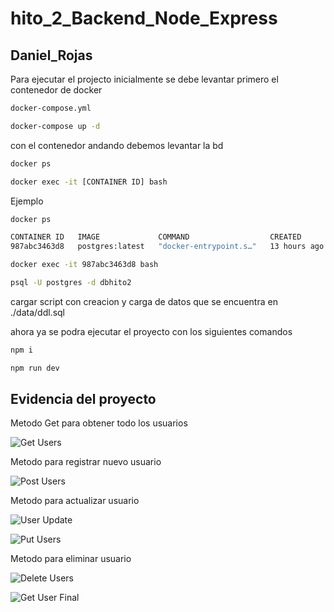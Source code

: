 # hito_2_Backend_Node_Express
## Daniel_Rojas

Para ejecutar el projecto inicialmente se debe levantar primero el contenedor de docker
```cmd
docker-compose.yml

docker-compose up -d
```
con el contenedor andando debemos levantar la bd 
```cmd
docker ps

docker exec -it [CONTAINER ID] bash
```

Ejemplo 
```cmd
docker ps

CONTAINER ID   IMAGE             COMMAND                  CREATED        STATUS             PORTS                    NAMES
987abc3463d8   postgres:latest   "docker-entrypoint.s…"   13 hours ago   Up About an hour   0.0.0.0:5434->5432/tcp   postgreshito2

docker exec -it 987abc3463d8 bash 

psql -U postgres -d dbhito2
````

cargar script con creacion y carga de datos que se encuentra en ./data/ddl.sql

ahora ya se podra ejecutar el proyecto con los siguientes comandos

````bash
npm i

npm run dev
````

## Evidencia del proyecto

Metodo Get para obtener todo los usuarios

![Get Users](./images/get%20users.png)


Metodo para registrar nuevo usuario

![Post Users](./images/post%20user.png)

Metodo para actualizar usuario

![User Update](./images/userput.png)

![Put Users](./images/put%20user.png)

Metodo para eliminar usuario

![Delete Users](./images/delete%20user.png)

![Get User Final](./images/userFinal.png)







